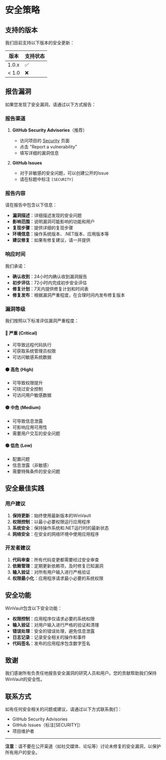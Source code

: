 # 安全策略

## 支持的版本

我们目前支持以下版本的安全更新：

| 版本 | 支持状态 |
| --- | --- |
| 1.0.x | :white_check_mark: |
| < 1.0 | :x: |

## 报告漏洞

如果您发现了安全漏洞，请通过以下方式报告：

### 报告渠道

1. **GitHub Security Advisories**（推荐）
   - 访问项目的 [Security](https://github.com/Fantasy-XY808/WinVault/security) 页面
   - 点击 "Report a vulnerability"
   - 填写详细的漏洞信息

2. **GitHub Issues**
   - 对于非敏感的安全问题，可以创建公开的Issue
   - 请在标题中标注 `[SECURITY]`

### 报告内容

请在报告中包含以下信息：

- **漏洞描述**：详细描述发现的安全问题
- **影响范围**：说明漏洞可能影响的功能和用户
- **复现步骤**：提供详细的复现步骤
- **环境信息**：操作系统版本、.NET版本、应用版本等
- **建议修复**：如果有修复建议，请一并提供

### 响应时间

我们承诺：

- **确认收到**：24小时内确认收到漏洞报告
- **初步评估**：72小时内完成初步安全评估
- **修复计划**：7天内提供修复计划和时间表
- **修复发布**：根据漏洞严重程度，在合理时间内发布修复版本

### 漏洞等级

我们按照以下标准评估漏洞严重程度：

#### 🔴 严重 (Critical)
- 可导致远程代码执行
- 可获取系统管理员权限
- 可访问敏感系统数据

#### 🟠 高危 (High)
- 可导致权限提升
- 可绕过安全控制
- 可访问用户敏感数据

#### 🟡 中危 (Medium)
- 可导致信息泄露
- 可影响应用可用性
- 需要用户交互的安全问题

#### 🟢 低危 (Low)
- 配置问题
- 信息泄露（非敏感）
- 需要特殊条件的安全问题

## 安全最佳实践

### 用户建议

1. **保持更新**：始终使用最新版本的WinVault
2. **权限控制**：以最小必要权限运行应用程序
3. **系统安全**：保持操作系统和.NET运行时的最新状态
4. **网络安全**：在安全的网络环境中使用应用程序

### 开发者建议

1. **代码审查**：所有代码变更都需要经过安全审查
2. **依赖管理**：定期更新依赖项，及时修复已知漏洞
3. **输入验证**：对所有用户输入进行严格验证
4. **权限最小化**：应用程序请求最小必要的系统权限

## 安全功能

WinVault包含以下安全功能：

- **权限控制**：应用程序仅请求必要的系统权限
- **输入验证**：对用户输入进行严格的验证和清理
- **错误处理**：安全的错误处理，避免信息泄露
- **日志记录**：记录安全相关的操作和事件
- **代码签名**：发布的应用程序包含数字签名

## 致谢

我们感谢所有负责任地报告安全漏洞的研究人员和用户。您的贡献帮助我们保持WinVault的安全性。

## 联系方式

如有任何安全相关的问题或建议，请通过以下方式联系我们：

- GitHub Security Advisories
- GitHub Issues（标注[SECURITY]）
- 项目维护者

---

**注意**：请不要在公开渠道（如社交媒体、论坛等）讨论未修复的安全漏洞，以保护所有用户的安全。
